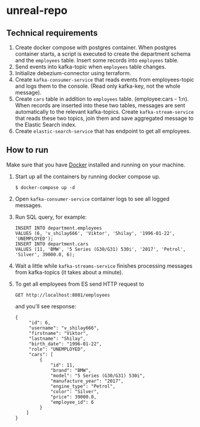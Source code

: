# unreal-repo

## Technical requirements
1. Create docker compose with postgres container. When postgres container starts, a script is executed to create the department schema and the `employees` table. Insert some records into `employees` table.
2. Send events into kafka-topic when `employees` table changes.
3. Initialize debezium-connector using terraform.
4. Create `kafka-consumer-service` that reads events from employees-topic and logs them to the console. (Read only kafka-key, not the whole message).
5. Create `cars` table in addition to `employees` table. (employee:cars - 1:n). When records are inserted into these two tables, messages are sent automatically to the relevant kafka-topics. Create `kafka-stream-service` that reads these two topics, join them and save aggregated message to the Elastic Search index. 
6. Create `elastic-search-service` that has endpoint to get all employees.

## How to run
Make sure that you have [Docker](https://www.docker.com/) installed and running on your machine.

1. Start up all the containers by running docker compose up.
    ```
    $ docker-compose up -d
    ``` 

2. Open `kafka-consumer-service` container logs to see all logged messages.

3. Run SQL query, for example:
   ```
   INSERT INTO department.employees
   VALUES (6, 'v_shilay666', 'Viktor', 'Shilay', '1996-01-22', 'UNEMPLOYED');
   INSERT INTO department.cars
   VALUES (11, 'BMW', '5 Series (G30/G31) 530i', '2017', 'Petrol', 'Silver', 39000.0, 6);
   ``` 
4. Wait a little while `kafka-streams-service` finishes processing messages from kafka-topics (it takes about a minute).

5. To get all employees from ES send HTTP request to

   `GET http://localhost:8081/employees`

   and you'll see response:

       {
            "id": 6,
            "username": "v_shilay666",
            "firstname": "Viktor",
            "lastname": "Shilay",
            "birth_date": "1996-01-22",
            "role": "UNEMPLOYED",
            "cars": [
                {
                    "id": 11,
                    "brand": "BMW",
                    "model": "5 Series (G30/G31) 530i",
                    "manufacture_year": "2017",
                    "engine_type": "Petrol",
                    "color": "Silver",
                    "price": 39000.0,
                    "employee_id": 6
                }
           ]
       }


